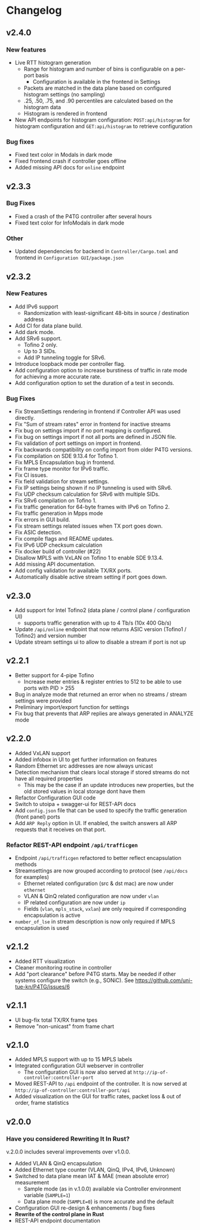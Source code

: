 # Changelog 

## v2.4.0
### New features
- Live RTT histogram generation
  - Range for histogram and number of bins is configurable on a per-port basis
    - Configuration is available in the frontend in Settings
  - Packets are matched in the data plane based on configured histogram settings (no sampling)
  - .25, .50, .75, and .90 percentiles are calculated based on the histogram data
  - Histogram is rendered in frontend
- New API endpoints for histogram configuration: `POST:api/histogram` for histogram configuration and `GET:api/histogram` to retrieve configuration

### Bug fixes
- Fixed text color in Modals in dark mode
- Fixed frontend crash if controller goes offline
- Added missing API docs for `online` endpoint

## v2.3.3
### Bug Fixes
- Fixed a crash of the P4TG controller after several hours
- Fixed text color for InfoModals in dark mode

### Other
- Updated dependencies for backend in `Controller/Cargo.toml` and frontend in `Configuration GUI/package.json`

## v2.3.2
### New Features
- Add IPv6 support
  - Randomization with least-significant 48-bits in source / destination address
- Add CI for data plane build.
- Add dark mode.
- Add SRv6 support.
  - Tofino 2 only.
  - Up to 3 SIDs.
  - Add IP tunneling toggle for SRv6.
- Introduce loopback mode per controller flag.
- Add configuration option to increase burstiness of traffic in rate mode for achieving a more accurate rate.
- Add configuration option to set the duration of a test in seconds.

### Bug Fixes
- Fix StreamSettings rendering in frontend if Controller API was used directly.
- Fix "Sum of stream rates" error in frontend for inactive streams
- Fix bug on settings import if no port mapping is configured.
- Fix bug on settings import if not all ports are defined in JSON file.
- Fix validation of port settings on import in frontend.
- Fix backwards compatibility on config import from older P4TG versions.
- Fix compilation on SDE 9.13.4 for Tofino 1.
- Fix MPLS Encapsulation bug in frontend.
- Fix frame type monitor for IPv6 traffic.
- Fix CI issues.
- Fix field validation for stream settings.
- Fix IP settings being shown if no IP tunneling is used with SRv6.
- Fix UDP checksum calculation for SRv6 with multiple SIDs.
- Fix SRv6 compilation on Tofino 1.
- Fix traffic generation for 64-byte frames with IPv6 on Tofino 2.
- Fix traffic generation in Mpps mode
- Fix errors in GUI build.
- Fix stream settings related issues when TX port goes down.
- Fix ASIC detection.
- Fix compile flags and README updates.
- Fix IPv6 UDP checksum calculation
- Fix docker build of controller (#22)
- Disallow MPLS with VxLAN on Tofino 1 to enable SDE 9.13.4.
- Add missing API documentation.
- Add config validation for available TX/RX ports.
- Automatically disable active stream setting if port goes down.

## v2.3.0
- Add support for Intel Tofino2 (data plane / control plane / configuration UI)
  - supports traffic generation with up to 4 Tb/s (10x 400 Gb/s)
- Update `/api/online` endpoint that now returns ASIC version (Tofino1 / Tofino2) and version number
- Update stream settings ui to allow to disable a stream if port is not up
  
## v2.2.1
- Better support for 4-pipe Tofino
  - Increase meter entries & register entries to 512 to be able to use ports with PID > 255
- Bug in analyze mode that returned an error when no streams / stream settings were provided
- Preliminary import/export function for settings
- Fix bug that prevents that ARP replies are always generated in ANALYZE mode

## v2.2.0
- Added VxLAN support
- Added infobox in UI to get further information on features
- Random Ethernet src addresses are now always unicast
- Detection mechanism that clears local storage if stored streams do not have all required properties
  - This may be the case if an update introduces new properties, but the old stored values in local storage dont have them
- Refactor Configuration GUI code
- Switch to utoipa + swagger-ui for REST-API docs
- Add `config.json` file that can be used to specify the traffic generation (front panel) ports
- Add `ARP Reply` option in UI. If enabled, the switch answers all ARP requests that it receives on that port.

### Refactor REST-API endpoint `/api/trafficgen` 
- Endpoint `/api/trafficgen` refactored to better reflect encapsulation methods
- Streamsettings are now grouped according to protocol (see `/api/docs` for examples)
  - Ethernet related configuration (src & dst mac) are now under `ethernet`
  - VLAN & QinQ related configuration are now under `vlan`
  - IP related configuration are now under `ip`
  - Fields (`vlan`, `mpls_stack`, `vxlan`) are only required if corresponding encapsulation is active
- `number_of_lse` in stream description is now only required if MPLS encapsulation is used
  
## v2.1.2
- Added RTT visualization
- Cleaner monitoring routine in controller
- Add "port clearance" before P4TG starts. May be needed if other systems configure the switch (e.g., SONiC). See https://github.com/uni-tue-kn/P4TG/issues/6

## v2.1.1

- UI bug-fix total TX/RX frame tpes
- Remove "non-unicast" from frame chart

## v2.1.0

- Added MPLS support with up to 15 MPLS labels
- Integrated configuration GUI webserver in controller
  - The configuration GUI is now also served at `http://ip-of-controller:controller-port`
- Moved REST-API to `/api` endpoint of the controller. It is now served at `http://ip-of-controller:controller-port/api`
- Added visualization on the GUI for traffic rates, packet loss & out of order, frame statistics
## v2.0.0 

### Have you considered Rewriting It In Rust?

v.2.0.0 includes several improvements over v1.0.0.

- Added VLAN & QinQ encapsulation
- Added Ethernet type counter (VLAN, QinQ, IPv4, IPv6, Unknown)
- Switched to data plane mean IAT & MAE (mean absolute error) measurement
  - Sample mode (as in v.1.0.0) available via Controller environment variable (`SAMPLE=1`)
  - Data plane mode (`SAMPLE=0`) is more accurate and the default
- Configuration GUI re-design & enhancements / bug fixes
- **Rewrite of the control plane in Rust**
- REST-API endpoint documentation
